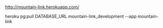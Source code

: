 http://mountain-link.herokuapp.com/

heroku pg:pull DATABASE_URL mountain-link_development --app mountain-link
